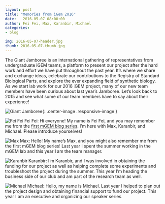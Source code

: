 ```yaml
---
layout: post
title: "Memories from iGem 2016"
date:   2016-05-07 08:00:00
author: Fei Fei, Max, Karanbir, Michael
categories: 
- blog

img: 2016-05-07-header.jpg
thumb: 2016-05-07-thumb.jpg
---
```



The Giant Jamboree is an international gathering of representatives from undergraduate iGEM teams, a platform to present our project after the hard work and effort we have put throughout the past year. It’s where we share and exchange ideas, celebrate our contributions to the Registry of Standard Biological Parts, and explore the ever expanding field of synthetic biology. As we start lab work for our 2016 iGEM project, many of our new team members have been curious about last year’s Jamboree. Let’s look back to 2015 and see what some of our team members have to say about their experience! 

![Giant Jamboree](https://scontent-yyz1-1.xx.fbcdn.net/v/t34.0-12/13187830_10206249900229754_787392054_n.png?oh=ef8c5a885c03cee9289aae9bb70d145d&oe=5730A79B){: .center-image .responsive-image }
  
  
  
  
  
  
  
![Fei Fei](https://scontent-yyz1-1.xx.fbcdn.net/v/t34.0-12/13153496_10206249919350232_1906714038_n.png?oh=a836a00e71e520ed8af454c355f53d8b&oe=5730A8C3 "Fei Fei") Fei Fei: Hi everyone! My name is Fei Fei, and you may remember me from the [first mGEM blog series](http://mcmastergem.com/blog/2015/08/17/a-fledgling-guide-to-syn-bio/). I’m here with Max, Karanbir, and Michael. Please introduce yourselves!    


![Max](https://scontent-yyz1-1.xx.fbcdn.net/v/t34.0-12/13153468_10206253350636012_1466451684_n.png?oh=6f254ec0d297e10243d6861e44d906dd&oe=5732688C "Max") Max: Hello! My name’s Max, and you might also remember me from the first mGEM blog series! Last year I spent the summer working in the mGEM lab and this year I am the team manager.    


![Karanbir](https://scontent-yyz1-1.xx.fbcdn.net/v/t34.0-12/13152773_10206253363916344_437115623_n.png?oh=8ec41b87d583f1a384ea11e4f84ac544&oe=57315EE4 "Karanbir") Karanbir: I’m Karanbir, and I was involved in obtaining the funding for our project as well as helping complete some experiments and troubleshoot the project during the summer. This year I’m heading the business side of our club and am part of the research team as well.    


![Michael](https://scontent-yyz1-1.xx.fbcdn.net/v/t34.0-12/13115452_10206253364076348_320125434_n.png?oh=f9b0241bc8e846397299a49f7ea3f278&oe=57314834 "Michael") Michael: Hello, my name is Michael. Last year I helped to plan out the project design and obtaining financial support to fund our project. This year I am an executive and organizing our speaker series.    

